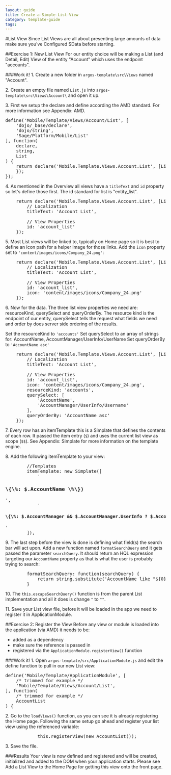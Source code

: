 ---
layout: guide
title: Create-a-Simple-List-View
category: template-guide
tags: 
---
#List View
Since List Views are all about presenting large amounts of data make sure you've Configured SData before starting.

##Exercise 1: New List View
For our entity choice will be making a List (and Detail, Edit) View of the entity "Account" which uses the endpoint "accounts".

###Work it!
1\. Create a new folder in `argos-template\src\Views` named "Account".

2\. Create an empty file named `List.js` into `argos-template\src\Views\Account\` and open it up.

3\. First we setup the declare and define according the AMD standard. For more information see Appendix: AMD.

<pre class="brush: js">
define('Mobile/Template/Views/Account/List', [
    'dojo/_base/declare',
    'dojo/string',
    'Sage/Platform/Mobile/List'
], function(
    declare,
    string,
    List
) {
    return declare('Mobile.Template.Views.Account.List', [List], {
    });
});
</pre>

4\. As mentioned in the Overview all views have a `titleText` and `id` property so let's define those first. The id standard for list is "entity_list".

<pre class="brush: js">
    return declare('Mobile.Template.Views.Account.List', [List], {
        // Localization
        titleText: 'Account List',
        
        // View Properties
        id: 'account_list'
    });
</pre>

5\. Most List views will be linked to, typically on Home page so it is best to define an icon path for a helper image for those links. Add the `icon` property set to `'content/images/icons/Company_24.png'`:

<pre class="brush: js">
    return declare('Mobile.Template.Views.Account.List', [List], {
        // Localization
        titleText: 'Account List',
        
        // View Properties
        id: 'account_list',
        icon: 'content/images/icons/Company_24.png'
    });
</pre>

6\. Now for the data. The three list view properties we need are: resourceKind, querySelect and queryOrderBy. The resource kind is the endpoint of our entity, querySelect tells the request what fields we need and order by does server side ordering of the results.

   Set the resourceKind to `'accounts'`
   Set querySelect to an array of strings for: AccountName, AccountManager/UserInfo/UserName
   Set queryOrderBy to `'AccountName asc'`

<pre class="brush: js">
    return declare('Mobile.Template.Views.Account.List', [List], {
        // Localization
        titleText: 'Account List',
        
        // View Properties
        id: 'account_list',
        icon: 'content/images/icons/Company_24.png',
        resourceKind: 'accounts',
        querySelect: [
            'AccountName',
            'AccountManager/UserInfo/Username'
        ],
        queryOrderBy: 'AccountName asc'
    });
</pre>

7\. Every row has an itemTemplate this is a Simplate that defines the contents of each row. It passed the item entry (`$`) and uses the current list view as scope (`$$`). See Appendix: Simplate for more information on the template engine.

8\. Add the following itemTemplate to your view:

<pre class="brush: js">
        //Templates
        itemTemplate: new Simplate([
            '<h3>\{\%: $.AccountName \%\})</h3>',
            '<h4>\{\%: $.AccountManager && $.AccountManager.UserInfo ? $.AccountManager.UserInfo.UserName : "" \%\}</h4>'
        ]),
</pre>

9\. The last step before the view is done is defining what field(s) the search bar will act upon. Add a new function named `formatSearchQuery` and it gets passed the parameter `searchQuery`. It should return an HQL expression targeting our `AccountName` property as that is what the user is probably trying to search:

<pre class="brush: js">
        formatSearchQuery: function(searchQuery) {
            return string.substitute('AccountName like "${0}%"', [this.escapeSearchQuery(searchQuery)]);
        }
</pre>

10\. The `this.escapeSearchQuery()` function is from the parent List implementation and all it does is change `"` to `""`.

11\. Save your List view file, before it will be loaded in the app we need to register it in ApplicationModule. 

##Exercise 2: Register the View
Before any view or module is loaded into the application (via AMD) it needs to be:

* added as a dependency
* make sure the reference is passed in
* registered via the `ApplicationModule.registerView()` function

###Work it!
1\. Open `argos-template/src/ApplicationModule.js` and edit the define function to pull in our new List view:

<pre class="brush: js">
define('Mobile/Template/ApplicationModule', [
    /* trimmed for example */
    'Mobile/Template/Views/Account/List',
], function(
    /* trimmed for example */
    AccountList
) {
</pre>

2\. Go to the `loadViews()` function, as you can see it is already registering the Home page. Following the same setup go ahead and register your list view using the referenced variable:

<pre class="brush: js">
            this.registerView(new AccountList());
</pre>

3\. Save the file.

###Results
Your view is now defined and registered and will be created, initialized and added to the DOM when your application starts. Please see Add a List View to the Home Page for getting this view onto the front page.